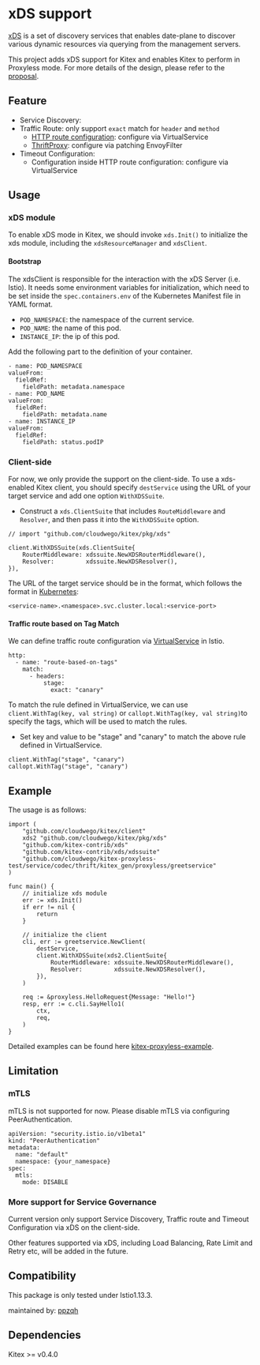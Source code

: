 # xDS support
[xDS](https://www.envoyproxy.io/docs/envoy/latest/api-docs/xds_protocol) is a set of discovery services that enables date-plane to discover various dynamic resources via querying from the management servers.

This project adds xDS support for Kitex and enables Kitex to perform in Proxyless mode. For more details of the design, please refer to the [proposal](https://github.com/cloudwego/kitex/issues/461).

## Feature

* Service Discovery:
* Traffic Route: only support `exact` match for `header` and `method`
	* [HTTP route configuration](https://www.envoyproxy.io/docs/envoy/latest/intro/arch_overview/http/http_routing#arch-overview-http-routing): configure via VirtualService
	* [ThriftProxy](https://www.envoyproxy.io/docs/envoy/latest/api-v3/extensions/filters/network/thrift_proxy/v3/thrift_proxy.proto): configure via patching EnvoyFilter
* Timeout Configuration:
	* 	Configuration inside HTTP route configuration: configure via VirtualService

## Usage
### xDS module
To enable xDS mode in Kitex, we should invoke `xds.Init()` to initialize the xds module, including the `xdsResourceManager` and `xdsClient`.

#### Bootstrap
The xdsClient is responsible for the interaction with the xDS Server (i.e. Istio). It needs some environment variables for initialization, which need to be set inside the `spec.containers.env` of the Kubernetes Manifest file in YAML format.

* `POD_NAMESPACE`: the namespace of the current service.
*  `POD_NAME`: the name of this pod.
*  `INSTANCE_IP`: the ip of this pod.

Add the following part to the definition of your container.

```
- name: POD_NAMESPACE
valueFrom:
  fieldRef:
    fieldPath: metadata.namespace
- name: POD_NAME
valueFrom:
  fieldRef:
    fieldPath: metadata.name
- name: INSTANCE_IP
valueFrom:
  fieldRef:
    fieldPath: status.podIP
```

### Client-side

For now, we only provide the support on the client-side. 
To use a xds-enabled Kitex client, you should specify `destService` using the URL of your target service and add one option `WithXDSSuite`.

* Construct a `xds.ClientSuite` that includes `RouteMiddleware` and `Resolver`, and then pass it into the `WithXDSSuite` option.

```
// import "github.com/cloudwego/kitex/pkg/xds"

client.WithXDSSuite(xds.ClientSuite{
	RouterMiddleware: xdssuite.NewXDSRouterMiddleware(),
	Resolver:         xdssuite.NewXDSResolver(),
}),
```

The URL of the target service should be in the format, which follows the format in [Kubernetes](https://kubernetes.io/):

```
<service-name>.<namespace>.svc.cluster.local:<service-port>
```

#### Traffic route based on Tag Match

We can define traffic route configuration via [VirtualService](https://istio.io/latest/docs/reference/config/networking/virtual-service/) in Istio.

```
http:
  - name: "route-based-on-tags"
    match:
      - headers:
          stage:
            exact: "canary"
```

To match the rule defined in VirtualService, we can use `client.WithTag(key, val string)` or `callopt.WithTag(key, val string)`to specify the tags, which will be used to match the rules.

* Set key and value to be "stage" and "canary" to match the above rule defined in VirtualService.
```
client.WithTag("stage", "canary")
callopt.WithTag("stage", "canary")
```

## Example
The usage is as follows:

```
import (
	"github.com/cloudwego/kitex/client"
	xds2 "github.com/cloudwego/kitex/pkg/xds"
	"github.com/kitex-contrib/xds"
	"github.com/kitex-contrib/xds/xdssuite"
	"github.com/cloudwego/kitex-proxyless-test/service/codec/thrift/kitex_gen/proxyless/greetservice"
)

func main() {
	// initialize xds module
	err := xds.Init()
	if err != nil {
		return
	}
	
	// initialize the client
	cli, err := greetservice.NewClient(
		destService,
		client.WithXDSSuite(xds2.ClientSuite{
			RouterMiddleware: xdssuite.NewXDSRouterMiddleware(),
			Resolver:         xdssuite.NewXDSResolver(),
		}),
	)
	
	req := &proxyless.HelloRequest{Message: "Hello!"}
	resp, err := c.cli.SayHello1(
		ctx, 
		req, 
	) 
}
```

Detailed examples can be found here [kitex-proxyless-example](https://github.com/ppzqh/kitex-proxyless-test/tree/example).

## Limitation
### mTLS
mTLS is not supported for now. Please disable mTLS via configuring PeerAuthentication.

```
apiVersion: "security.istio.io/v1beta1"
kind: "PeerAuthentication"
metadata:
  name: "default"
  namespace: {your_namespace}
spec:
  mtls:
    mode: DISABLE
``` 

### More support for Service Governance
Current version only support Service Discovery, Traffic route and Timeout Configuration via xDS on the client-side. 

Other features supported via xDS, including Load Balancing, Rate Limit and Retry etc, will be added in the future.

## Compatibility
This package is only tested under Istio1.13.3.

maintained by: [ppzqh](https://github.com/ppzqh)

## Dependencies
Kitex >= v0.4.0
